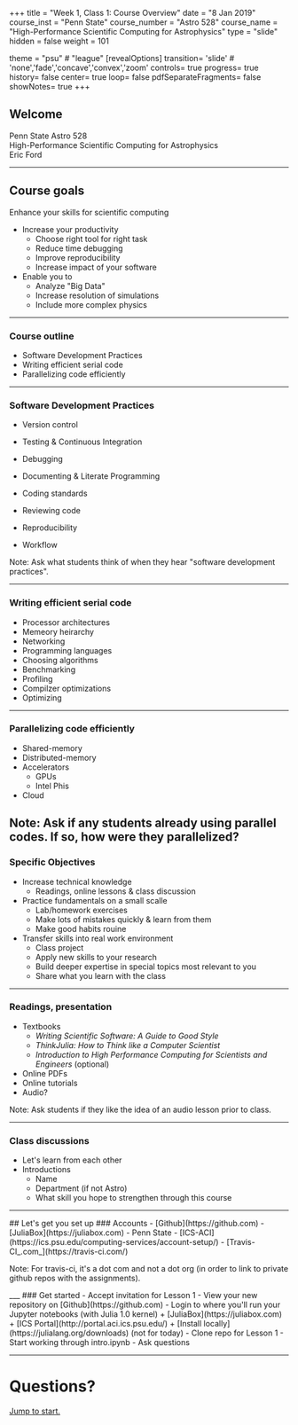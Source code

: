 +++
title = "Week 1, Class 1:  Course Overview"
date = "8 Jan 2019"
course_inst = "Penn State"
course_number = "Astro 528"
course_name = "High-Performance Scientific Computing for Astrophysics"
type = "slide"
hidden = false
weight = 101

theme = "psu" # "league"
[revealOptions]
transition= 'slide' # 'none','fade','concave','convex','zoom'
controls= true
progress= true
history= false
center= true
loop= false
pdfSeparateFragments= false
showNotes= true
+++

## Welcome
Penn State Astro 528 <br>
High-Performance Scientific Computing for Astrophysics <br>
Eric Ford


---
## Course goals

Enhance your skills for scientific computing
- Increase your productivity
   + Choose right tool for right task
   + Reduce time debugging
   + Improve reproducibility 
   + Increase impact of your software
- Enable you to
   + Analyze "Big Data"
   + Increase resolution of simulations
   + Include more complex physics
  
---
<!-- .slide: data-background="#093162" -->
### Course outline

- Software Development Practices
- Writing efficient serial code
- Parallelizing code efficiently
___
### Software Development Practices
- Version control 
<!-- .element: class="fragment" -->
- Testing & Continuous Integration 
<!-- .element: class="fragment" -->
- Debugging 
<!-- .element: class="fragment" -->
- Documenting & Literate Programming 
<!-- .element: class="fragment" -->
- Coding standards 
<!-- .element: class="fragment" -->
- Reviewing code 
<!-- .element: class="fragment" -->
- Reproducibility
<!-- .element: class="fragment" -->
- Workflow
<!-- .element: class="fragment" -->

Note:
Ask what students think of when they hear "software development practices".
___
### Writing efficient serial code
- Processor architectures
- Memeory heirarchy
- Networking  
- Programming languages
- Choosing algorithms
- Benchmarking
- Profiling
- Compilzer optimizations
- Optimizing
___
### Parallelizing code efficiently
- Shared-memory 
- Distributed-memory
- Accelerators
   + GPUs
   + Intel Phis
- Cloud

Note:
Ask if any students already using parallel codes.  If so, how were they parallelized?
---
### Specific Objectives

- Increase technical knowledge 
    + Readings, online lessons & class discussion
- Practice fundamentals on a small scalle
    + Lab/homework exercises
    + Make lots of mistakes quickly & learn from them 
    + Make good habits rouine
- Transfer skills into real work environment
    + Class project
    + Apply new skills to your research
    + Build deeper expertise in special topics most relevant to you
    + Share what you learn with the class
___
### Readings, presentation
- Textbooks
   + _Writing Scientific Software: A Guide to Good Style_
   + _ThinkJulia: How to Think like a Computer Scientist_
   + _Introduction to High Performance Computing for Scientists and Engineers_ (optional)
- Online PDFs 
- Online tutorials 
- Audio?

Note:
Ask students if they like the idea of an audio lesson prior to class.
___
### Class discussions
- Let's learn from each other
- Introductions
   + Name
   + Department (if not Astro)
   + What skill you hope to strengthen through this course
---
<section id="setup">
## Let's get you set up
### Accounts
- [Github](https://github.com)
- [JuliaBox](https://juliabox.com)
- Penn State
- [ICS-ACI](https://ics.psu.edu/computing-services/account-setup/)
- [Travis-CI_.com_](https://travis-ci.com/)

Note: For travis-ci, it's a dot com and not a dot org (in order to link to private github repos with the assignments).
</section> 
___
### Get started
- Accept invitation for Lesson 1
- View your new repository on [Github](https://github.com)
- Login to where you'll run your Jupyter notebooks (with Julia 1.0 kernel)
   + [JuliaBox](https://juliabox.com)
   + [ICS Portal](http://portal.aci.ics.psu.edu/)
   + [Install locally](https://julialang.org/downloads) (not for today)
- Clone repo for Lesson 1
- Start working through intro.ipynb
- Ask questions

---

# Questions?
<a href="#/0/0">Jump to start.</a>

